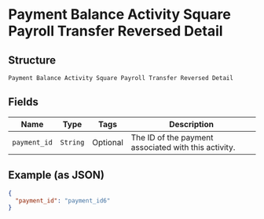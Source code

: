 
# Payment Balance Activity Square Payroll Transfer Reversed Detail

## Structure

`Payment Balance Activity Square Payroll Transfer Reversed Detail`

## Fields

| Name | Type | Tags | Description |
|  --- | --- | --- | --- |
| `payment_id` | `String` | Optional | The ID of the payment associated with this activity. |

## Example (as JSON)

```json
{
  "payment_id": "payment_id6"
}
```

